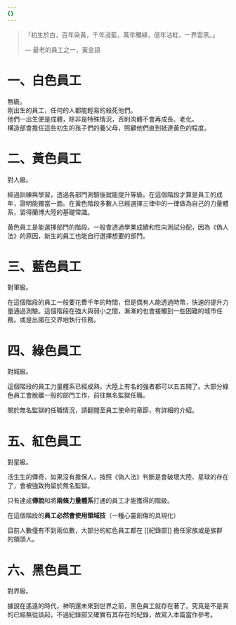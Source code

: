 ```yaml
---
{}
---
```

> 「初生於白，百年染黃，千年浸藍，萬年觸綠，億年沾紅，一界雲黑。」
> 
> — 最老的員工之一，黃金語
# 一、白色員工

無級。  
剛出生的員工，任何的人都能輕易的殺死他們。  
他們一出生便是成體，除非是特殊情況，否則肉體不會再成長、老化。  
構造部會擔任這些初生的孩子們的養父母，照顧他們直到抵達黃色的程度。  

# 二、黃色員工

對人級。

經過訓練與學習，透過各部門測驗後就能提升等級。在這個階段才算是員工的成年，證明能獨當一面。在黃色階段多數人已經選擇三律中的一律做為自己的力量體系，習得蘭博大陸的基礎常識。

黃色員工是能選擇部門的階段，一般會透過學業成績和性向測試分配，因為《偽人法》的原因，新生的員工也能自行選擇想要的部門。

# 三、藍色員工

對軍級。

在這個階段的員工一般要花費千年的時間，但是偶有人能透過時幣，快速的提升力量通過測驗。這個階段在強大與弱小之間，漸漸的也會接觸到一些困難的城市任務。或是出國在交界地執行任務。

# 四、綠色員工

對城級。

這個階段的員工力量體系已經成熟，大陸上有名的強者都可以五五開了。大部分綠色員工會脫離一般的部門工作，前往無名監獄任職。

關於無名監獄的任職情況，請翻閱至員工使命的章節，有詳細的介紹。

# 五、紅色員工

對星級。

活生生的傳奇，如果沒有擔保人，按照《偽人法》判斷是會破壞大陸、星球的存在了，會被強致拘留於無名監獄。

只有達成**傳說**和將**兩條力量體系**打通的員工才能獲得的階級。

在這個階段的**員工必然會使用領域技**（一種心靈創傷的具現化）

目前人數僅有不到兩位數，大部分的紅色員工都在 [[紀錄部]] 擔任家族或是族群的領頭人。

# 六、黑色員工

對界級。

據說在遙遠的時代，神明還未來到世界之前，黑色員工就存在著了。究竟是不是真的已經無從談起，不過紀錄部又確實有其存在的紀錄，故寫入本篇當作參考。